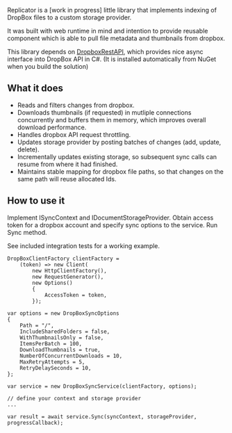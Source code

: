 Replicator is a [work in progress] little library that implements indexing of DropBox files to a custom storage provider. 

It was built with web runtime in mind and intention to provide reusable component which is able to pull file metadata and thumbnails from dropbox.

This library depends on [DropboxRestAPI](https://github.com/saguiitay/DropboxRestAPI), which provides nice async interface into DropBox API in C#.
(It is installed automatically from NuGet when you build the solution)


What it does
------------
* Reads and filters changes from dropbox.
* Downloads thumbnails (if requested) in mutliple connections concurrently and buffers them in memory, which improves overall download performance.
* Handles dropbox API request throttling.
* Updates storage provider by posting batches of changes (add, update, delete).
* Incrementally updates existing storage, so subsequent sync calls can resume from where it had finished.
* Maintains stable mapping for dropbox file paths, so that changes on the same path will reuse allocated Ids.


How to use it
-------------

Implement ISyncContext and IDocumentStorageProvider.
Obtain access token for a dropbox account and specify sync options to the service.
Run Sync method.

See included integration tests for a working example.

    DropBoxClientFactory clientFactory = 
        (token) => new Client(
            new HttpClientFactory(), 
            new RequestGenerator(),  
            new Options()  
            { 
                AccessToken = token, 
            });

    var options = new DropBoxSyncOptions
    {
        Path = "/",
        IncludeSharedFolders = false,
        WithThumbnailsOnly = false,
        ItemsPerBatch = 100,
        DownloadThumbnails = true,
        NumberOfConcurrentDownloads = 10,
        MaxRetryAttempts = 5,
        RetryDelaySeconds = 10,
    };

    var service = new DropBoxSyncService(clientFactory, options);

    // define your context and storage provider
    ...

    var result = await service.Sync(syncContext, storageProvider, progressCallback);

    



